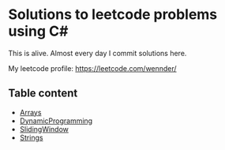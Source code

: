 # Solutions to leetcode problems using C#
This is alive. Almost every day I commit solutions here.

My leetcode profile: https://leetcode.com/wennder/

## Table content
* [Arrays](/Arrays)
* [DynamicProgramming](/DynamicProgramming)
* [SlidingWindow](/SlidingWindow)
* [Strings](/Strings)